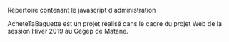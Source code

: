 Répertoire contenant le javascript d'administration














AcheteTaBaguette est un projet réalisé dans le cadre du projet Web de la session Hiver 2019 au Cégép de Matane.
